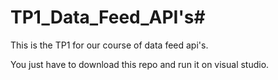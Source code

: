 # TP1_Data_Feed_API's#

This is the TP1 for our course of data feed api's.

You just have to download this repo and run it on visual studio.
